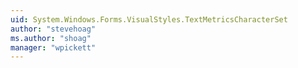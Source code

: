 ```yaml
---
uid: System.Windows.Forms.VisualStyles.TextMetricsCharacterSet
author: "stevehoag"
ms.author: "shoag"
manager: "wpickett"
---
```

